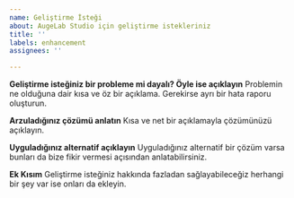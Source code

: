 ```yaml
---
name: Geliştirme İsteği
about: AugeLab Studio için geliştirme istekleriniz
title: ''
labels: enhancement
assignees: ''

---
```


**Geliştirme isteğiniz bir probleme mi dayalı? Öyle ise açıklayın**
Problemin ne olduğuna dair kısa ve öz bir açıklama. Gerekirse ayrı bir hata raporu oluşturun.

**Arzuladığınız çözümü anlatın**
Kısa ve net bir açıklamayla çözümünüzü açıklayın.

**Uyguladığınız alternatif açıklayın**
Uyguladığınız alternatif bir çözüm varsa bunları da bize fikir vermesi açısından anlatabilirsiniz.

**Ek Kısım**
Geliştirme isteğiniz hakkında fazladan sağlayabileceğiz herhangi bir şey var ise onları da ekleyin.

